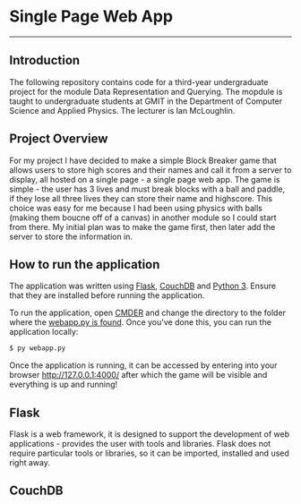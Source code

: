 # Single Page Web App
-------------
## Introduction
The following repository contains code for a third-year undergraduate project for the module Data Representation and Querying. The mopdule is taught to undergraduate students at GMIT in the Department of Computer Science and Applied Physics. The lecturer is Ian McLoughlin.

## Project Overview
For my project I have decided to make a simple Block Breaker game that allows users to store high scores and their names and call it from a server to display, all hosted on a single page - a single page web app. 
The game is simple - the user has 3 lives and must break blocks with a ball and paddle, if they lose all three lives they can store their name and highscore. This choice was easy for me because I had been using physics with balls (making them boucne off of a canvas) in another module so I could start from there.
My initial plan was to make the game first, then later add the server to store the information in.

## How to run the application
The application was written using [Flask](http://flask.pocoo.org/), [CouchDB](http://couchdb.apache.org/) and [Python 3](https://www.python.org). Ensure that they are installed before running the application.

To run the application, open [CMDER](http://cmder.net/) and change the directory to the folder where the [webapp.py is found](http://prntscr.com/ddu5fo). Once you've done this, you can run the application locally:
```bash
$ py webapp.py
```

Once the application is running, it can be accessed by entering into your browser http://127.0.0.1:4000/ after which the game will be visible and everything is up and running!

## Flask
Flask is a web framework, it is designed to support the development of web applications - provides the user with tools and libraries. Flask does not require particular tools or libraries, so it can be imported, installed and used right away. 

## CouchDB
